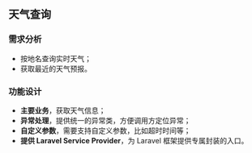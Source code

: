 ## 天气查询

### 需求分析
- 按地名查询实时天气；
- 获取最近的天气预报。

### 功能设计
- **主要业务**，获取天气信息；
- **异常处理**，提供统一的异常类，方便调用方定位异常；
- **自定义参数**，需要支持自定义参数，比如超时时间等；
- **提供 Laravel Service Provider**，为 Laravel 框架提供专属封装的入口。